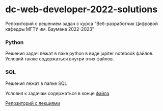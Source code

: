 # dc-web-developer-2022-solutions
 Репозиторий с решением задач с курса "Веб-разработчик Цифровой кафедры МГТУ им. Баумана 2022-2023"

### Python
 Решения задач лежат в паке python в виде jupiter notebook файлов. Условий также содержаться внутри этих файлов.
 
### SQL
 Решения лежат в папке SQL

 Условия к задачам содержаться в конце [файла](https://github.com/AliskaXY/dc-web-developer-2022/blob/main/03-databases/week-1/02.%20Tasks.ipynb)

[Репозиторий с лекциями](https://github.com/AliskaXY/dc-web-developer-2022/tree/main)
